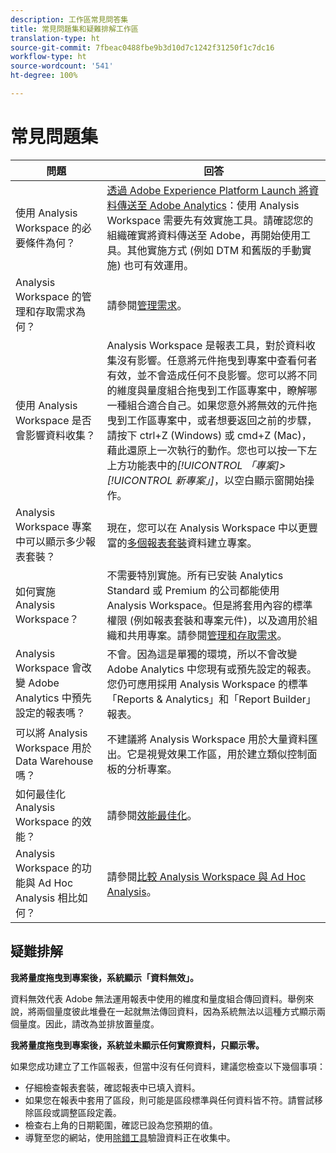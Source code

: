 ```yaml
---
description: 工作區常見問答集
title: 常見問題集和疑難排解工作區
translation-type: ht
source-git-commit: 7fbeac0488fbe9b3d10d7c1242f31250f1c7dc16
workflow-type: ht
source-wordcount: '541'
ht-degree: 100%

---
```



# 常見問題集

| 問題 | 回答 |
|--- |--- |
| 使用 Analysis Workspace 的必要條件為何？ | [透過 Adobe Experience Platform Launch 將資料傳送至 Adobe Analytics](/help/implement/launch/validate-publish-prod.md)：使用 Analysis Workspace 需要先有效實施工具。請確認您的組織確實將資料傳送至 Adobe，再開始使用工具。其他實施方式 (例如 DTM 和舊版的手動實施) 也可有效運用。 |
| Analysis Workspace 的管理和存取需求為何？ | 請參閱[管理需求](/help/analyze/analysis-workspace/workspace-faq/frequently-asked-questions-analysis-workspace.md)。 |
| 使用 Analysis Workspace 是否會影響資料收集？ | Analysis Workspace 是報表工具，對於資料收集沒有影響。任意將元件拖曳到專案中查看何者有效，並不會造成任何不良影響。您可以將不同的維度與量度組合拖曳到工作區專案中，瞭解哪一種組合適合自己。如果您意外將無效的元件拖曳到工作區專案中，或者想要返回之前的步驟，請按下 ctrl+Z (Windows) 或 cmd+Z (Mac)，藉此還原上一次執行的動作。您也可以按一下左上方功能表中的&#x200B;*[!UICONTROL 「專案]>[!UICONTROL 新專案」]*，以空白顯示窗開始操作。 |
| Analysis Workspace 專案中可以顯示多少報表套裝？ | 現在，您可以在 Analysis Workspace 中以更豐富的[多個報表套裝](https://docs.adobe.com/content/help/zh-Hant/analytics/analyze/analysis-workspace/build-workspace-project/multiple-report-suites.html)資料建立專案。 |
| 如何實施 Analysis Workspace？ | 不需要特別實施。所有已安裝 Analytics Standard 或 Premium 的公司都能使用 Analysis Workspace。但是將套用內容的標準權限 (例如報表套裝和專案元件)，以及適用於組織和共用專案。請參閱[管理和存取需求](/help/analyze/analysis-workspace/workspace-faq/frequently-asked-questions-analysis-workspace.md)。 |
| Analysis Workspace 會改變 Adobe Analytics 中預先設定的報表嗎？ | 不會。因為這是單獨的環境，所以不會改變 Adobe Analytics 中您現有或預先設定的報表。您仍可應用採用 Analysis Workspace 的標準「Reports &amp; Analytics」和「Report Builder」報表。 |
| 可以將 Analysis Workspace 用於 Data Warehouse 嗎？ | 不建議將 Analysis Workspace 用於大量資料匯出。它是視覺效果工作區，用於建立類似控制面板的分析專案。 |
| 如何最佳化 Analysis Workspace 的效能？ | 請參閱[效能最佳化](/help/analyze/analysis-workspace/workspace-faq/optimizing-performance.md)。 |
| Analysis Workspace 的功能與 Ad Hoc Analysis 相比如何？ | 請參閱[比較 Analysis Workspace 與 Ad Hoc Analysis](/help/analyze/analysis-workspace/workspace-faq/adhocanalysis-vs-analysisworkspace.md)。 |

## 疑難排解

**我將量度拖曳到專案後，系統顯示「資料無效」。**

資料無效代表 Adobe 無法運用報表中使用的維度和量度組合傳回資料。舉例來說，將兩個量度彼此堆疊在一起就無法傳回資料，因為系統無法以這種方式顯示兩個量度。因此，請改為並排放置量度。

**我將量度拖曳到專案後，系統並未顯示任何實際資料，只顯示零。**

如果您成功建立了工作區報表，但當中沒有任何資料，建議您檢查以下幾個事項：

* 仔細檢查報表套裝，確認報表中已填入資料。
* 如果您在報表中套用了區段，則可能是區段標準與任何資料皆不符。請嘗試移除區段或調整區段定義。
* 檢查右上角的日期範圍，確認已設為您預期的值。
* 導覽至您的網站，使用[除錯工具](https://docs.adobe.com/content/help/zh-Hant/debugger/using/experience-cloud-debugger.html)驗證資料正在收集中。